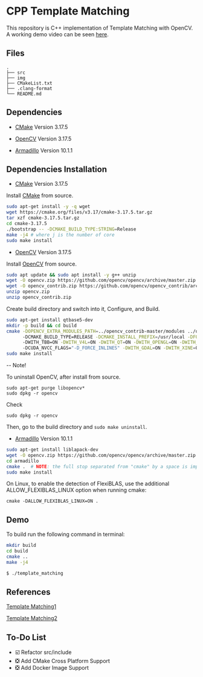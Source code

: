 # CPP Template Matching

This repository is C++ implementation of Template Matching with OpenCV. A working demo video can be seen <a href="https://www.youtube.com/watch?v=z4NieT0z1oo&t=67s">here</a>.

## Files

```
.
├── src
├── img
├── CMakeList.txt
├── .clang-format
└── README.md
```
## Dependencies

* [CMake](https://www.mlpack.org/)   Version 3.17.5

* [OpenCV](https://www.mlpack.org/)  Version 3.17.5

* [Armadillo](http://arma.sourceforge.net/download.html)  Version 10.1.1   

## Dependencies Installation

* [CMake](https://www.mlpack.org/)   Version 3.17.5

Install [CMake](https://www.mlpack.org/) from source. 

```bash
sudo apt-get install -y -q wget
wget https://cmake.org/files/v3.17/cmake-3.17.5.tar.gz 
tar xzf cmake-3.17.5.tar.gz 
cd cmake-3.17.5 
./bootstrap -- -DCMAKE_BUILD_TYPE:STRING=Release 
make -j4 # where j is the number of core
sudo make install
```

* [OpenCV](https://www.mlpack.org/)   Version 3.17.5

Install [OpenCV](https://www.mlpack.org/) from source. 


```bash
sudo apt update && sudo apt install -y g++ unzip
wget -O opencv.zip https://github.com/opencv/opencv/archive/master.zip
wget -O opencv_contrib.zip https://github.com/opencv/opencv_contrib/archive/master.zip
unzip opencv.zip
unzip opencv_contrib.zip
```

Create build directory and switch into it, Configure, and Build.

```bash
sudo apt-get install qtbase5-dev
mkdir -p build && cd build
cmake -DOPENCV_EXTRA_MODULES_PATH=../opencv_contrib-master/modules ../opencv-master
      -DCMAKE_BUILD_TYPE=RELEASE -DCMAKE_INSTALL_PREFIX=/usr/local -DFORCE_VTK=ON 
      -DWITH_TBB=ON -DWITH_V4L=ON -DWITH_QT=ON -DWITH_OPENGL=ON -DWITH_CUBLAS=ON 
      -DCUDA_NVCC_FLAGS="-D_FORCE_INLINES" -DWITH_GDAL=ON -DWITH_XINE=ON -DBUILD_EXAMPLES=ON ..
sudo make install
```

-- Note!

To uninstall OpenCV, after install from source.

```
sudo apt-get purge libopencv*
sudo dpkg -r opencv
```

Check

```
sudo dpkg -r opencv
```

Then, go to the build directory and `sudo make uninstall`. 

* [Armadillo](http://arma.sourceforge.net/download.html)  Version 10.1.1 

```bash
sudo apt-get install liblapack-dev
wget -O opencv.zip https://github.com/opencv/opencv/archive/master.zip
cd armadillo
cmake .  # NOTE: the full stop separated from "cmake" by a space is important.
sudo make install
```

On Linux, to enable the detection of FlexiBLAS, use the additional ALLOW_FLEXIBLAS_LINUX option when running cmake:

```
cmake -DALLOW_FLEXIBLAS_LINUX=ON .
```

## Demo

To build run the following command in terminal:

```bash
mkdir build
cd build
cmake ..
make -j4 
```

```bash
$ ./template_matching
```

## References

[Template Matching1](http://www.cs.toronto.edu/~fidler/slides/2019/CSC420/lecture2.pdf)

[Template Matching2](https://docs.opencv.org/3.4/de/da9/tutorial_template_matching.html)


## To-Do List

- :ballot_box_with_check: Refactor src/include
- :negative_squared_cross_mark: Add CMake Cross Platform Support
- :negative_squared_cross_mark: Add Docker Image Support 




